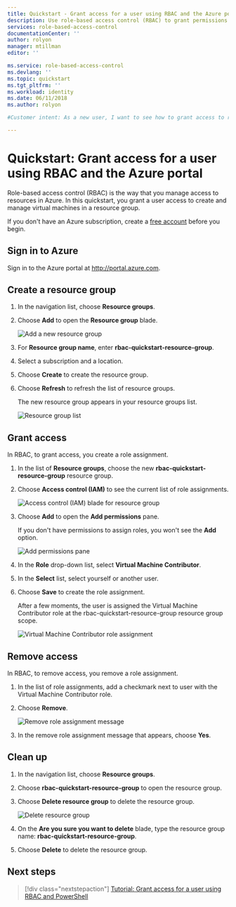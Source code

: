```yaml
---
title: Quickstart - Grant access for a user using RBAC and the Azure portal | Microsoft Docs
description: Use role-based access control (RBAC) to grant permissions to a user by assigning a role in the Azure portal.
services: role-based-access-control
documentationCenter: ''
author: rolyon
manager: mtillman
editor: ''

ms.service: role-based-access-control
ms.devlang: ''
ms.topic: quickstart
ms.tgt_pltfrm: ''
ms.workload: identity
ms.date: 06/11/2018
ms.author: rolyon

#Customer intent: As a new user, I want to see how to grant access to resources in the portal, so that I can start granting access to others.

---
```


# Quickstart: Grant access for a user using RBAC and the Azure portal

Role-based access control (RBAC) is the way that you manage access to resources in Azure. In this quickstart, you grant a user access to create and manage virtual machines in a resource group.

If you don't have an Azure subscription, create a [free account](https://azure.microsoft.com/free/?WT.mc_id=A261C142F) before you begin.

## Sign in to Azure

Sign in to the Azure portal at http://portal.azure.com.

## Create a resource group

1. In the navigation list, choose **Resource groups**.

1. Choose **Add** to open the **Resource group** blade.

   ![Add a new resource group](./media/quickstart-assign-role-user-portal/resource-group.png)

1. For **Resource group name**, enter **rbac-quickstart-resource-group**.

1. Select a subscription and a location.

1. Choose **Create** to create the resource group.

1. Choose **Refresh** to refresh the list of resource groups.

   The new resource group appears in your resource groups list.

   ![Resource group list](./media/quickstart-assign-role-user-portal/resource-group-list.png)

## Grant access

In RBAC, to grant access, you create a role assignment.

1. In the list of **Resource groups**, choose the new **rbac-quickstart-resource-group** resource group.

1. Choose **Access control (IAM)** to see the current list of role assignments.

   ![Access control (IAM) blade for resource group](./media/quickstart-assign-role-user-portal/access-control.png)

1. Choose **Add** to open the **Add permissions** pane.

   If you don't have permissions to assign roles, you won't see the **Add** option.

   ![Add permissions pane](./media/quickstart-assign-role-user-portal/add-permissions.png)

1. In the **Role** drop-down list, select **Virtual Machine Contributor**.

1. In the **Select** list, select yourself or another user.

1. Choose **Save** to create the role assignment.

   After a few moments, the user is assigned the Virtual Machine Contributor role at the rbac-quickstart-resource-group resource group scope.

   ![Virtual Machine Contributor role assignment](./media/quickstart-assign-role-user-portal/vm-contributor-assignment.png)

## Remove access

In RBAC, to remove access, you remove a role assignment.

1. In the list of role assignments, add a checkmark next to user with the Virtual Machine Contributor role.

1. Choose **Remove**.

   ![Remove role assignment message](./media/quickstart-assign-role-user-portal/remove-role-assignment.png)

1. In the remove role assignment message that appears, choose **Yes**.

## Clean up

1. In the navigation list, choose **Resource groups**.

1. Choose **rbac-quickstart-resource-group** to open the resource group.

1. Choose **Delete resource group** to delete the resource group.

   ![Delete resource group](./media/quickstart-assign-role-user-portal/delete-resource-group.png)

1. On the **Are you sure you want to delete** blade, type the resource group name: **rbac-quickstart-resource-group**.

1. Choose **Delete** to delete the resource group.

## Next steps

> [!div class="nextstepaction"]
> [Tutorial: Grant access for a user using RBAC and PowerShell](tutorial-role-assignments-user-powershell.md)

